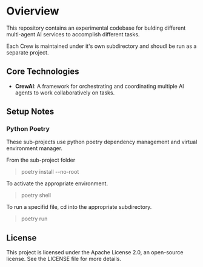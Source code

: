 # Ovierview

This repository contains an experimental codebase for bulding different multi-agent AI services to accomplish different tasks.

Each Crew is maintained under it's own subdirectory and shoudl be run as a separate project.

## Core Technologies

- **CrewAI**: A framework for orchestrating and coordinating multiple AI agents to work collaboratively on tasks.


## Setup Notes

### Python Poetry

These sub-projects use python poetry dependency management and virtual environment manager.  

From the sub-project folder
> poetry install --no-root

To activate the appropriate environment.
> poetry shell

To run a specifid file, cd into the appropriate subdirectory.
> poetry run <pythonfilename>

## License
This project is licensed under the Apache License 2.0, an open-source license. See the LICENSE file for more details.


